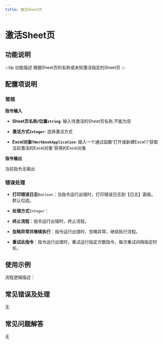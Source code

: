 ```yaml
---
title: 激活Sheet页
---
```


# 激活Sheet页

## 功能说明

:::tip 功能描述
根据Sheet页的名称或未知激活指定的Sheet页
:::

## 配置项说明

### 常规

**指令输入**

- **Sheet页名称/位置`string`**: 输入待激活的Sheet页名称,不能为空

- **激活方式`Integer`**: 选择激活方式

- **Excel对象`TWorkbookApplication`**: 输入一个通过函数'打开或新建Excel'/'获取当前激活的Excel对象'获得的Excel对象


**指令输出**

当前指令无输出

### 错误处理

- **打印错误日志**`Boolean`：当指令运行出错时，打印错误日志到【日志】面板。默认勾选。

- **处理方式**`Integer`：

 - **终止流程**：指令运行出错时，终止流程。

 - **忽略异常并继续执行**：指令运行出错时，忽略异常，继续执行流程。

 - **重试此指令**：指令运行出错时，重试运行指定次数指令，每次重试间隔指定时长。

## 使用示例

流程逻辑描述：

## 常见错误及处理

无

## 常见问题解答

无


